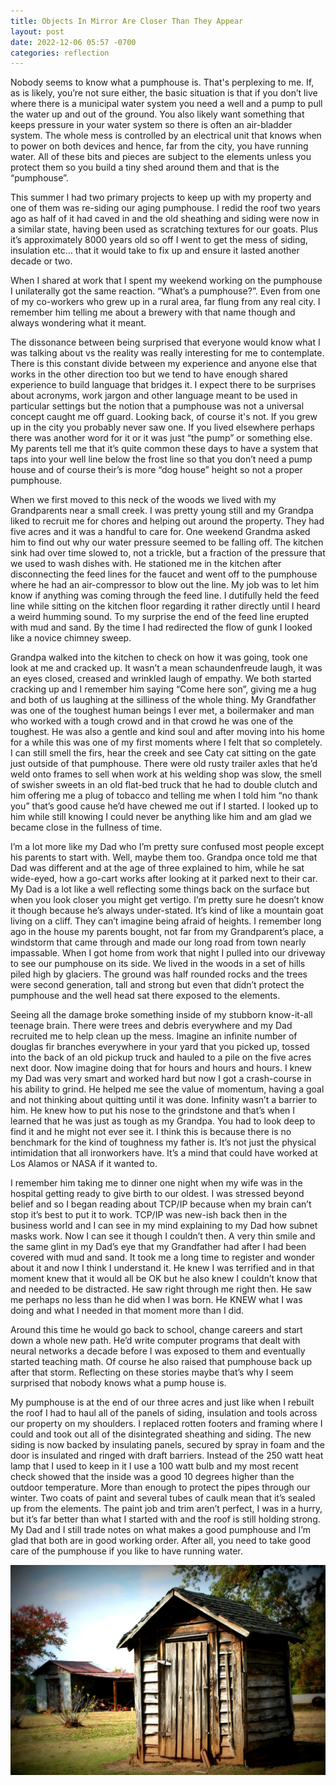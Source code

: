 ```yaml
---
title: Objects In Mirror Are Closer Than They Appear
layout: post
date: 2022-12-06 05:57 -0700
categories: reflection
---
```


Nobody seems to know what a pumphouse is.  That's perplexing to me.  If, as is likely, you’re not sure either, the basic situation is that if you don’t live where there is a municipal water system you need a well and a pump to pull the water up and out of the ground.  You also likely want something that keeps pressure in your water system so there is often an air-bladder system.  The whole mess is controlled by an electrical unit that knows when to power on both devices and hence, far from the city, you have running water.  All of these bits and pieces are subject to the elements unless you protect them so you build a tiny shed around them and that is the “pumphouse”.  

This summer I had two primary projects to keep up with my property and one of them was re-siding our aging pumphouse.  I redid the roof two years ago as half of it had caved in and the old sheathing and siding were now in a similar state, having been used as scratching textures for our goats.  Plus it’s approximately 8000 years old so off I went to get the mess of siding, insulation etc… that it would take to fix up and ensure it lasted another decade or two.  

When I shared at work that I spent my weekend working on the pumphouse I unilaterally got the same reaction.  “What’s a pumphouse?”.  Even from one of my co-workers who grew up in a rural area, far flung from any real city.  I remember him telling me about a brewery with that name though and always wondering what it meant.

The dissonance between being surprised that everyone would know what I was talking about vs the reality was really interesting for me to contemplate.  There is this constant divide between my experience and anyone else that works in the other direction too but we tend to have enough shared experience to build language that bridges it.  I expect there to be surprises about acronyms, work jargon and other language meant to be used in particular settings but the notion that a pumphouse was not a universal concept caught me off guard.  Looking back, of course it's not.  If you grew up in the city you probably never saw one.  If you lived elsewhere perhaps there was another word for it or it was just “the pump” or something else.  My parents tell me that it’s quite common these days to have a system that taps into your well line below the frost line so that you don’t need a pump house and of course their’s is more “dog house” height so not a proper pumphouse.  

When we first moved to this neck of the woods we lived with my Grandparents near a small creek.  I was pretty young still and my Grandpa liked to recruit me for chores and helping out around the property.  They had five acres and it was a handful to care for.  One weekend Grandma asked him to find out why our water pressure seemed to be falling off.  The kitchen sink had over time slowed to, not a trickle, but a fraction of the pressure that we used to wash dishes with.  He stationed me in the kitchen after disconnecting the feed lines for the faucet and went off to the pumphouse where he had an air-compressor to blow out the line.  My job was to let him know if anything was coming through the feed line.  I dutifully held the feed line while sitting on the kitchen floor regarding it rather directly until I heard a weird humming sound.  To my surprise the end of the feed line erupted with mud and sand.  By the time I had redirected the flow of gunk I looked like a novice chimney sweep.  

Grandpa walked into the kitchen to check on how it was going, took one look at me and cracked up.  It wasn’t a mean schaundenfreude laugh, it was an eyes closed, creased and wrinkled laugh of empathy.  We both started cracking up and I remember him saying “Come here son”, giving me a hug and both of us laughing at the silliness of the whole thing.  My Grandfather was one of the toughest human beings I ever met, a boilermaker and man who worked with a tough crowd and in that crowd he was one of the toughest.  He was also a gentle and kind soul and after moving into his home for a while this was one of my first moments where I felt that so completely.  I can still smell the firs, hear the creek and see Caty cat sitting on the gate just outside of that pumphouse.  There were old rusty trailer axles that he’d weld onto frames to sell when work at his welding shop was slow, the smell of swisher sweets in an old flat-bed truck that he had to double clutch and him offering me a plug of tobacco and telling me when I told him “no thank you” that’s good cause he’d have chewed me out if I started.  I looked up to him while still knowing I could never be anything like him and am glad we became close in the fullness of time.

I’m a lot more like my Dad who I’m pretty sure confused most people except his parents to start with.  Well, maybe them too.  Grandpa once told me that Dad was different and at the age of three explained to him, while he sat wide-eyed,  how a go-cart works after looking at it parked next to their car.  My Dad is a lot like a well reflecting some things back on the surface but when you look closer you might get vertigo.  I’m pretty sure he doesn’t know it though because he’s always under-stated.  It’s kind of like a mountain goat living on a cliff.  They can’t imagine being afraid of heights.  I remember long ago in the house my parents bought, not far from my Grandparent’s place, a windstorm that came through and made our long road from town nearly impassable.  When I got home from work that night I pulled into our driveway to see our pumphouse on its side.  We lived in the woods in a set of hills piled high by glaciers.  The ground was half rounded rocks and the trees were second generation, tall and strong but even that didn’t protect the pumphouse and the well head sat there exposed to the elements.

Seeing all the damage broke something inside of my stubborn know-it-all teenage brain.  There were trees and debris everywhere and my Dad recruited me to help clean up the mess.  Imagine an infinite number of douglas fir branches everywhere in your yard that you picked up, tossed into the back of an old pickup truck and hauled to a pile on the five acres next door.  Now imagine doing that for hours and hours and hours.  I knew my Dad was very smart and worked hard but now I got a crash-course in his ability to grind.  He helped me see the value of momentum, having a goal and not thinking about quitting until it was done.  Infinity wasn’t a barrier to him.  He knew how to put his nose to the grindstone and that’s when I learned that he was just as tough as my Grandpa.  You had to look deep to find it and he might not ever see it.  I think this is because there is no benchmark for the kind of toughness my father is.  It’s not just the physical intimidation that all ironworkers have.  It’s a mind that could have worked at Los Alamos or NASA if it wanted to.

I remember him taking me to dinner one night when my wife was in the hospital getting ready to give birth to our oldest.  I was stressed beyond belief and so I began reading about TCP/IP because when my brain can’t stop it’s best to put it to work.  TCP/IP was new-ish back then in the business world and I can see in my mind explaining to my Dad how subnet masks work.  Now I can see it though I couldn’t then.  A very thin smile and the same glint in my Dad’s eye that my Grandfather had  after I had been covered with mud and sand.  It took me a long time to register and wonder about it and now I think I understand it.  He knew I was terrified and in that moment knew that it would all be OK but he also knew I couldn’t know that and needed to be distracted.  He saw right through me right then.  He saw me perhaps no less than he did when I was born.  He KNEW what I was doing and what I needed in that moment more than I did.  

Around this time he would go back to school, change careers and start down a whole new path.  He’d write computer programs that dealt with neural networks a decade before I was exposed to them and eventually started teaching math.  Of course he also raised that pumphouse back up after that storm. Reflecting on these stories maybe that’s why I seem surprised that nobody knows what a pump house is.  

My pumphouse is at the end of our three acres and just like when I rebuilt the roof I had to haul all of the panels of siding, insulation and tools across our property on my shoulders.  I replaced rotten footers and framing where I could and took out all of the disintegrated sheathing and siding.  The new siding is now backed by insulating panels, secured by spray in foam and the door is insulated and ringed with draft barriers.  Instead of the 250 watt heat lamp that I used to keep in it I use a 100 watt bulb and my most recent check showed that the inside was a good 10 degrees higher than the outdoor temperature.  More than enough to protect the pipes through our winter.  Two coats of paint and several tubes of caulk mean that it’s sealed up from the elements.  The paint job and trim aren’t perfect, I was in a hurry, but it’s far better than what I started with and the roof is still holding strong.  My Dad and I still trade notes on what makes a good pumphouse and I’m glad that both are in good working order.  After all, you need to take good care of the pumphouse if you like to have running water.  

![Pumphouse](/images/pumphouse.jpeg)